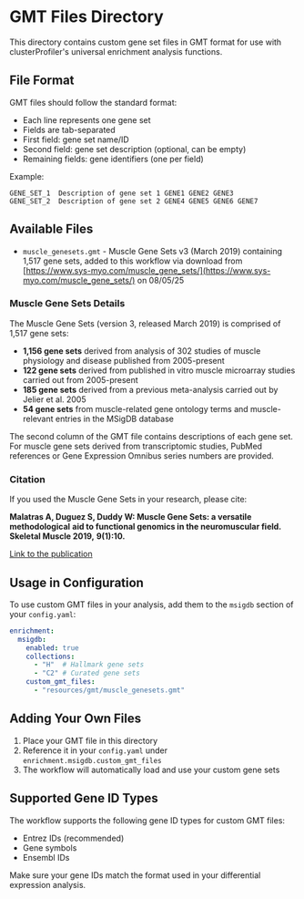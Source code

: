 # GMT Files Directory

This directory contains custom gene set files in GMT format for use with
clusterProfiler's universal enrichment analysis functions.

## File Format

GMT files should follow the standard format:

- Each line represents one gene set
- Fields are tab-separated
- First field: gene set name/ID
- Second field: gene set description (optional, can be empty)
- Remaining fields: gene identifiers (one per field)

Example:

```tsv
GENE_SET_1  Description of gene set 1 GENE1 GENE2 GENE3
GENE_SET_2  Description of gene set 2 GENE4 GENE5 GENE6 GENE7
```

## Available Files

- `muscle_genesets.gmt` - Muscle Gene Sets v3 (March 2019) containing 1,517
  gene sets, added to this workflow via download from [https://www.sys-myo.com/muscle_gene_sets/](https://www.sys-myo.com/muscle_gene_sets/) on 08/05/25

### Muscle Gene Sets Details

The Muscle Gene Sets (version 3, released March 2019) is comprised of 1,517
gene sets:

- **1,156 gene sets** derived from analysis of 302 studies of muscle physiology
  and disease published from 2005-present
- **122 gene sets** derived from published in vitro muscle microarray studies
  carried out from 2005-present
- **185 gene sets** derived from a previous meta-analysis carried out by Jelier
  et al. 2005
- **54 gene sets** from muscle-related gene ontology terms and muscle-relevant
  entries in the MSigDB database

The second column of the GMT file contains descriptions of each gene set. For
muscle gene sets derived from transcriptomic studies, PubMed references or Gene
Expression Omnibus series numbers are provided.

### Citation

If you used the Muscle Gene Sets in your research, please cite:

**Malatras A, Duguez S, Duddy W: Muscle Gene Sets: a versatile methodological**
**aid to functional genomics in the neuromuscular field. Skeletal Muscle 2019,**
**9(1):10.**

[Link to the publication](https://skeletalmusclejournal.biomedcentral.com/articles/10.1186/s13395-019-0196-z)

## Usage in Configuration

To use custom GMT files in your analysis, add them to the `msigdb` section of
your `config.yaml`:

```yaml
enrichment:
  msigdb:
    enabled: true
    collections:
      - "H"  # Hallmark gene sets
      - "C2" # Curated gene sets
    custom_gmt_files:
      - "resources/gmt/muscle_genesets.gmt"
```

## Adding Your Own Files

1. Place your GMT file in this directory
2. Reference it in your `config.yaml` under `enrichment.msigdb.custom_gmt_files`
3. The workflow will automatically load and use your custom gene sets

## Supported Gene ID Types

The workflow supports the following gene ID types for custom GMT files:

- Entrez IDs (recommended)
- Gene symbols
- Ensembl IDs

Make sure your gene IDs match the format used in your differential expression
analysis.
